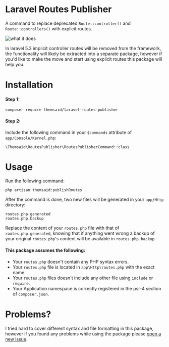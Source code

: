 # Laravel Routes Publisher

A command to replace deprecated `Route::controller()` and `Route::controllers()` with explicit routes.

![what it does](http://s17.postimg.org/x5q8vfrfz/Screen_Shot_2016_03_23_at_12_36_34_PM.png)

In laravel 5.3 implicit controller routes will be removed from the framework, the functionality will likely be extracted into a separate
package, however if you'd like to make the move and start using explicit routes this package will help you.

# Installation

#### Step 1:

```
composer require themsaid/laravel-routes-publisher
```

#### Step 2:

Include the following command in your `$commands` attribute of `app/Console/Kernel.php`:

```
\Themsaid\RoutesPublisher\RoutesPublisherCommand::class
```

# Usage

Run the following command:

```
php artisan themsaid:publishRoutes
```

After the command is done, two new files will be generated in your `app/Http` directory:

```
routes.php.generated
routes.php.backup
```

Replace the content of your `routes.php` file with that of `routes.php.generated`, knowing that if anything went wrong a backup
of your original `routes.php`'s content will be available in `routes.php.backup`.

#### This package assumes the following:

- Your `routes.php` doesn't contain any PHP syntax errors.
- Your `routes.php` file is located in `app\Http\routes.php` with the exact name.
- Your `routes.php` files doesn't include any other file using `include` or `require`.
- Your Application namespace is correctly registered in the psr-4 section of `composer.json`.

# Problems?
I tried hard to cover different syntax and file formatting in this package, however if you found any problems while using the
package please [open a new issue](https://github.com/themsaid/laravel-routes-publisher/issues/new).